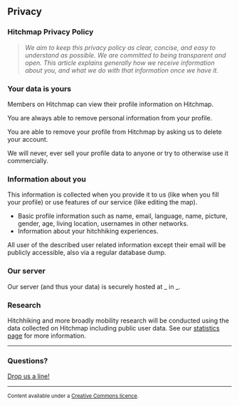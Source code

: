 ## Privacy

### Hitchmap Privacy Policy

> _We aim to keep this privacy policy as clear, concise, and easy to understand as possible. We are committed to being transparent and open. This article explains generally how we receive information about you, and what we do with that information once we have it._

### Your data is yours

Members on Hitchmap can view their profile information on Hitchmap.

You are always able to remove personal information from your profile.

You are able to remove your profile from Hitchmap by asking us to delete your account.

We will never, ever sell your profile data to anyone or try to otherwise use it commercially.

### Information about you

This information is collected when you provide it to us (like when you fill your profile) or use features of our service (like editing the map).

- Basic profile information such as name, email, language, name, picture, gender, age, living location, usernames in other networks.
- Information about your hitchhiking experiences.

All user of the described user related information except their email will be publicly accessible, also via a regular database dump.

### Our server

Our server (and thus your data) is securely hosted at _ in _.

### Research

Hitchhiking and more broadly mobility research will be conducted using the data collected on Hitchmap including public user data. See our [statistics page](https://hitchmap.com//dashboard.html) for more information.

---

### Questions?

[Drop us a line!](mailto:info@hitchmap.com)

---

<small>Content available under a [Creative Commons licence](https://creativecommons.org/licenses/by-sa/4.0/).</small>
